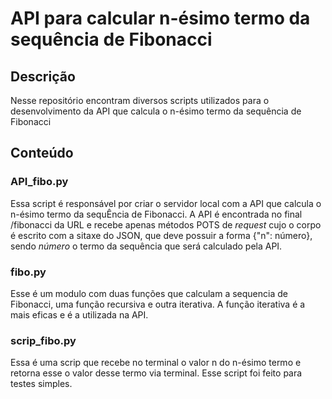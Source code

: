 # API para calcular n-ésimo termo da sequência de Fibonacci

## Descrição
Nesse repositório encontram diversos scripts utilizados para o desenvolvimento da API que calcula o n-ésimo termo da sequência de Fibonacci

## Conteúdo

### API_fibo.py
Essa script é responsável por criar o servidor local com a API que calcula o n-ésimo termo da sequÊncia de Fibonacci. A API é encontrada no final /fibonacci da URL e 
recebe apenas métodos POTS de *request* cujo o corpo é escrito com a sitaxe do JSON, que deve possuir a forma {"n": número}, sendo *número* o termo da sequência que será
calculado pela API.

### fibo.py
Esse é um modulo com duas funções que calculam a sequencia de Fibonacci, uma função recursiva e outra iterativa. A função iterativa é a mais eficas e é a utilizada na API.

### scrip_fibo.py
Essa é uma scrip que recebe no terminal o valor n do n-ésimo termo e retorna esse o valor desse termo via terminal. Esse script foi feito para testes simples.


